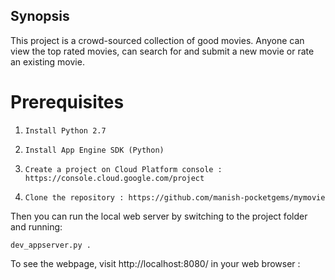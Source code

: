 ## Synopsis
This project is a crowd-sourced collection of good movies. Anyone can view the top rated movies, can search for and submit a new movie or rate an existing movie.

# Prerequisites

1. ```Install Python 2.7```


2. ```Install App Engine SDK (Python)```


3. ```Create a project on Cloud Platform console : https://console.cloud.google.com/project```


4. ```Clone the repository : https://github.com/manish-pocketgems/mymovie```


Then you can run the local web server by switching to the project folder and running:
```
dev_appserver.py .
```

To see the webpage, visit http://localhost:8080/ in your web browser :
